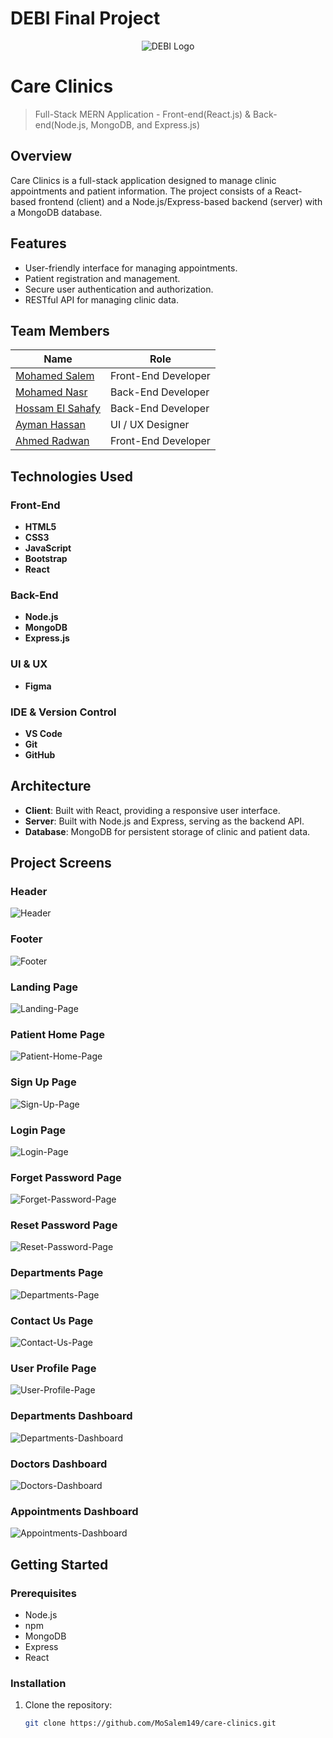 # DEBI Final Project

<div align="center">
  <img src="./README-Assets/DEBI-Img.png" alt="DEBI Logo" />
</div>

# Care Clinics

> Full-Stack MERN Application - Front-end(React.js) & Back-end(Node.js, MongoDB, and Express.js)

## Overview

Care Clinics is a full-stack application designed to manage clinic appointments and patient information. The project consists of a React-based frontend (client) and a Node.js/Express-based backend (server) with a MongoDB database.

## Features

- User-friendly interface for managing appointments.
- Patient registration and management.
- Secure user authentication and authorization.
- RESTful API for managing clinic data.

## Team Members

| Name                                                          | Role                |
| ------------------------------------------------------------- | ------------------- |
| [Mohamed Salem](linkedin.com/in/mohamed-salem149)             | Front-End Developer |
| [Mohamed Nasr](linkedin.com/in/monasr12)                      | Back-End Developer  |
| [Hossam El Sahafy](linkedin.com/in/hossam-elsahafy-4b8648248) | Back-End Developer  |
| [Ayman Hassan](linkedin.com/in/ayman-hassan-8296a71a1)        | UI / UX Designer    |
| [Ahmed Radwan](linkedin.com/in/ahmed-radwan-83590b1ba)        | Front-End Developer |

## Technologies Used

### Front-End

- **HTML5**
- **CSS3**
- **JavaScript**
- **Bootstrap**
- **React**

### Back-End

- **Node.js**
- **MongoDB**
- **Express.js**

### UI & UX

- **Figma**

### IDE & Version Control

- **VS Code**
- **Git**
- **GitHub**

## Architecture

- **Client**: Built with React, providing a responsive user interface.
- **Server**: Built with Node.js and Express, serving as the backend API.
- **Database**: MongoDB for persistent storage of clinic and patient data.

## Project Screens

### Header

![Header](./README-Assets/Screens/Header.png)

### Footer

![Footer](./README-Assets/Screens/Footer.png)

### Landing Page

![Landing-Page](./README-Assets/Screens/Landing-Page.png)

### Patient Home Page

![Patient-Home-Page](./README-Assets/Screens/Patient-Home-Page.png)

### Sign Up Page

![Sign-Up-Page](./README-Assets/Screens/Sign-Up-Page.png)

### Login Page

![Login-Page](./README-Assets/Screens/Login-Page.png)

### Forget Password Page

![Forget-Password-Page](./README-Assets/Screens/Forget-Password-Page.png)

### Reset Password Page

![Reset-Password-Page](./README-Assets/Screens/Reset-Password-Page.png)

### Departments Page

![Departments-Page](./README-Assets/Screens/Departments-Page.png)

### Contact Us Page

![Contact-Us-Page](./README-Assets/Screens/Contact-Us-Page.png)

### User Profile Page

![User-Profile-Page](./README-Assets/Screens/User-Profile-Page.png)

### Departments Dashboard

![Departments-Dashboard](./README-Assets/Screens/Departments-Dashboard.jpg)

### Doctors Dashboard

![Doctors-Dashboard](./README-Assets/Screens/Doctors-Dashboard.jpg)

### Appointments Dashboard

![Appointments-Dashboard](./README-Assets/Screens/Appointments-Dashboard.jpg)

## Getting Started

### Prerequisites

- Node.js
- npm
- MongoDB
- Express
- React

### Installation

1. Clone the repository:
   ```bash
   git clone https://github.com/MoSalem149/care-clinics.git
   ```
